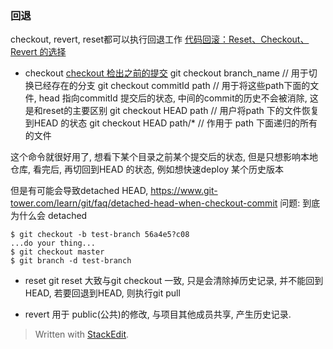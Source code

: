 ### 回退
checkout, revert, reset都可以执行回退工作
[代码回滚：Reset、Checkout、Revert 的选择](https://github.com/geeeeeeeeek/git-recipes/wiki/5.2-%E4%BB%A3%E7%A0%81%E5%9B%9E%E6%BB%9A%EF%BC%9AReset%E3%80%81Checkout%E3%80%81Revert-%E7%9A%84%E9%80%89%E6%8B%A9)
* checkout
[checkout 检出之前的提交](https://github.com/geeeeeeeeek/git-recipes/wiki/2.5-%E6%A3%80%E5%87%BA%E4%B9%8B%E5%89%8D%E7%9A%84%E6%8F%90%E4%BA%A4)
git checkout branch_name // 用于切换已经存在的分支
git checkout commitId path // 用于将这些path下面的文件, head 指向commitId 提交后的状态, 中间的commit的历史不会被消除, 这是和reset的主要区别
git checkout HEAD path // 用户将path 下的文件恢复到HEAD 的状态
git checkout HEAD path/*   // 作用于 path 下面递归的所有的文件

这个命令就很好用了, 想看下某个目录之前某个提交后的状态, 但是只想影响本地仓库, 看完后, 再切回到HEAD 的状态, 例如想快速deploy 某个历史版本

但是有可能会导致detached HEAD, 
https://www.git-tower.com/learn/git/faq/detached-head-when-checkout-commit
问题: 到底为什么会 detached 
```
$ git checkout -b test-branch 56a4e5?c08 
...do your thing... 
$ git checkout master 
$ git branch -d test-branch

```
* reset
git reset 大致与git checkout 一致, 只是会清除掉历史记录, 并不能回到HEAD, 若要回退到HEAD, 则执行git pull

* revert
用于 public(公共)的修改, 与项目其他成员共享, 产生历史记录.
> Written with [StackEdit](https://stackedit.io/).
<!--stackedit_data:
eyJoaXN0b3J5IjpbLTE4MjY1MTIyNDUsLTg0OTgyOTY2OCwxMz
kzMTAxMjQxLC02MzgyMDQxODQsLTE5MDc3ODBdfQ==
-->